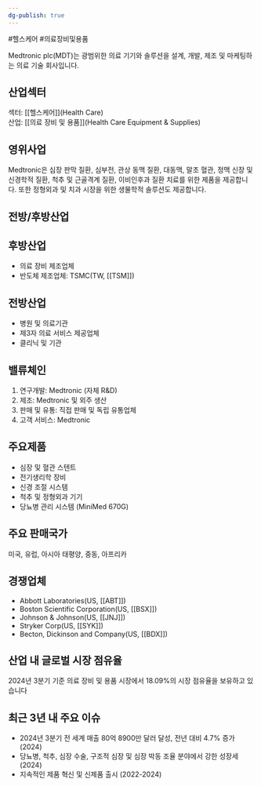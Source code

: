 ```yaml
---
dg-publish: true
---
```

#헬스케어 #의료장비및용품 

Medtronic plc(MDT)는 광범위한 의료 기기와 솔루션을 설계, 개발, 제조 및 마케팅하는 의료 기술 회사입니다.

## 산업섹터

섹터: [[헬스케어]](Health Care)  
산업: [[의료 장비 및 용품]](Health Care Equipment & Supplies)

## 영위사업

Medtronic은 심장 판막 질환, 심부전, 관상 동맥 질환, 대동맥, 말초 혈관, 정맥 신장 및 신경학적 질환, 척추 및 근골격계 질환, 이비인후과 질환 치료를 위한 제품을 제공합니다. 또한 정형외과 및 치과 시장을 위한 생물학적 솔루션도 제공합니다.

## 전방/후방산업

## 후방산업

- 의료 장비 제조업체
- 반도체 제조업체: TSMC(TW, [[TSM]])

## 전방산업

- 병원 및 의료기관
- 제3자 의료 서비스 제공업체
- 클리닉 및 기관

## 밸류체인

1. 연구개발: Medtronic (자체 R&D)
2. 제조: Medtronic 및 외주 생산
3. 판매 및 유통: 직접 판매 및 독립 유통업체
4. 고객 서비스: Medtronic

## 주요제품

- 심장 및 혈관 스텐트
- 전기생리학 장비
- 신경 조절 시스템
- 척추 및 정형외과 기기
- 당뇨병 관리 시스템 (MiniMed 670G)

## 주요 판매국가

미국, 유럽, 아시아 태평양, 중동, 아프리카

## 경쟁업체

- Abbott Laboratories(US, [[ABT]])
- Boston Scientific Corporation(US, [[BSX]])
- Johnson & Johnson(US, [[JNJ]])
- Stryker Corp(US, [[SYK]])
- Becton, Dickinson and Company(US, [[BDX]])

## 산업 내 글로벌 시장 점유율

2024년 3분기 기준 의료 장비 및 용품 시장에서 18.09%의 시장 점유율을 보유하고 있습니다

## 최근 3년 내 주요 이슈

- 2024년 3분기 전 세계 매출 80억 8900만 달러 달성, 전년 대비 4.7% 증가 (2024)
- 당뇨병, 척추, 심장 수술, 구조적 심장 및 심장 박동 조율 분야에서 강한 성장세 (2024)
- 지속적인 제품 혁신 및 신제품 출시 (2022-2024)